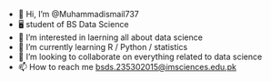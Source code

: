 - 👋 Hi, I’m @Muhammadismail737
- 🖥️ student of BS Data Science 
- 👀 I’m interested in laerning all about data science 
- 🌱 I’m currently learning R / Python / statistics
- 💞️ I’m looking to collaborate on everything related to data science
- 📫 How to reach me bsds.235302015@imsciences.edu.pk
